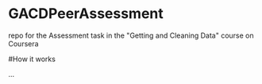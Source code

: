 GACDPeerAssessment
==================

repo for the Assessment task in the "Getting and Cleaning Data" course on Coursera


#How it works

...


